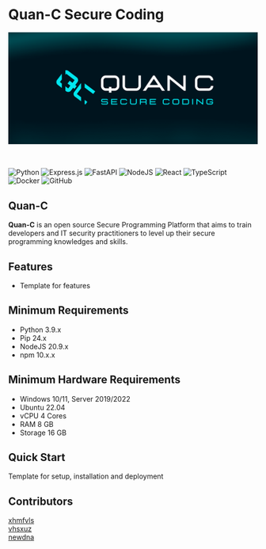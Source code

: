 # Quan-C Secure Coding

![QuanCBanner](./image/quan-c.png)

<br>

![Python](https://img.shields.io/badge/python-3670A0?style=for-the-badge&logo=python&logoColor=ffdd54)
![Express.js](https://img.shields.io/badge/express.js-%23404d59.svg?style=for-the-badge&logo=express&logoColor=%2361DAFB)
![FastAPI](https://img.shields.io/badge/FastAPI-005571?style=for-the-badge&logo=fastapi)
![NodeJS](https://img.shields.io/badge/node.js-6DA55F?style=for-the-badge&logo=node.js&logoColor=white)
![React](https://img.shields.io/badge/react-%2320232a.svg?style=for-the-badge&logo=react&logoColor=%2361DAFB)
![TypeScript](https://img.shields.io/badge/typescript-%23007ACC.svg?style=for-the-badge&logo=typescript&logoColor=white)
![Docker](https://img.shields.io/badge/docker-%230db7ed.svg?style=for-the-badge&logo=docker&logoColor=white)
![GitHub](https://img.shields.io/badge/github-%23121011.svg?style=for-the-badge&logo=github&logoColor=white)


## Quan-C
<b>Quan-C</b> is an open source Secure Programming Platform that aims to train developers and IT security practitioners to level up their secure programming knowledges and skills.


## Features
- Template for features

## Minimum Requirements
- Python 3.9.x
- Pip 24.x
- NodeJS 20.9.x
- npm 10.x.x

## Minimum Hardware Requirements
- Windows 10/11, Server 2019/2022
- Ubuntu 22.04
- vCPU 4 Cores
- RAM 8 GB
- Storage 16 GB

## Quick Start
Template for setup, installation and deployment

## Contributors
[xhmfvls](https://github.com/xhmfvls)<br>
[vhsxuz](https://github.com/vhsxuz)<br>
[newdna](https://github.com/newdna)